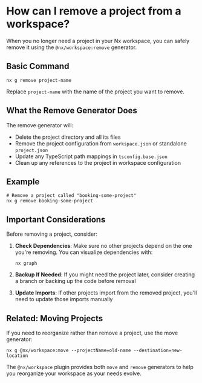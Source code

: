 # How can I remove a project from a workspace?

When you no longer need a project in your Nx workspace, you can safely remove it using the `@nx/workspace:remove` generator.

## Basic Command

```shell
nx g remove project-name
```

Replace `project-name` with the name of the project you want to remove.

## What the Remove Generator Does

The remove generator will:

- Delete the project directory and all its files
- Remove the project configuration from `workspace.json` or standalone `project.json`
- Update any TypeScript path mappings in `tsconfig.base.json`
- Clean up any references to the project in workspace configuration

## Example

```shell
# Remove a project called "booking-some-project"
nx g remove booking-some-project
```

## Important Considerations

Before removing a project, consider:

1. **Check Dependencies**: Make sure no other projects depend on the one you're removing. You can visualize dependencies with:
   ```shell
   nx graph
   ```

2. **Backup If Needed**: If you might need the project later, consider creating a branch or backing up the code before removal

3. **Update Imports**: If other projects import from the removed project, you'll need to update those imports manually

## Related: Moving Projects

If you need to reorganize rather than remove a project, use the move generator:

```shell
nx g @nx/workspace:move --projectName=old-name --destination=new-location
```

The `@nx/workspace` plugin provides both `move` and `remove` generators to help you reorganize your workspace as your needs evolve.
